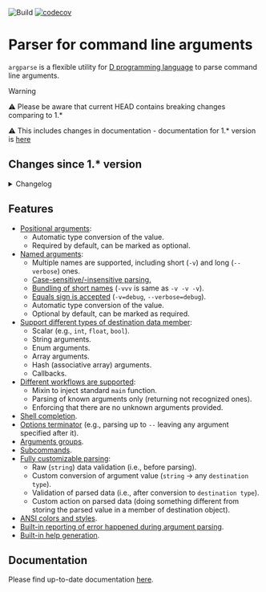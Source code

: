 ![Build](https://github.com/andrey-zherikov/argparse/actions/workflows/build.yaml/badge.svg)
[![codecov](https://codecov.io/gh/andrey-zherikov/argparse/branch/master/graph/badge.svg?token=H810TEZEHP)](https://codecov.io/gh/andrey-zherikov/argparse)

# Parser for command line arguments

`argparse` is a flexible utility for [D programming language](https://dlang.org/) to parse command line arguments.

> [!WARNING]
> :warning: Please be aware that current HEAD contains breaking changes comparing to 1.* 
> 
> :warning: This includes changes in documentation - documentation for 1.* version is [here](https://github.com/andrey-zherikov/argparse/blob/v1.3.0/README.md)

## Changes since 1.* version

<details>
<summary>Changelog</summary>

### Breaking changes

* Changes in `Config`:

  * Custom error handler function (`Config.errorHandler`) now receives message text with ANSI styling if styling is enabled. One can use `argparse.ansi.getUnstyledText` function to remove any styling - this function returns a range of unstyled `string` objects which can be used as is or `join`'ed into a string if  needed: `message.getUnstyledText.join`.

  * `Config.addHelp` is renamed to `Config.addHelpArgument`.

  * `Config.arraySep` is renamed to `Config.valueSep`.

  * `Config.caseSensitive` is replaced with `Config.caseSensitiveShortName`, `Config.caseSensitiveLongName` and `Config.caseSensitiveSubCommand`.
    There is also a "new" `Config.caseSensitive` function/property helper that sets all above settings to a specific value.

  * `Config.endOfArgs` is renamed to `Config.endOfNamedArgs`.

  * `Config.helpStyle` is renamed to `Config.styling`.

  * `Config.namedArgChar` is replaced with `Config.shortNamePrefix` and `Config.longNamePrefix`.

* `Style.namedArgumentName` is renamed to `Style.argumentName`.

* Underlying type of `ansiStylingArgument` argument is changed. It can now be directly cast to boolean instead comparing against `Config.StylingMode`.

  So if you use it:
  ```d
    static auto color = ansiStylingArgument;
  ```
  then you should replace
  ```d
    if(args.color == Config.StylingMode.on)
  ```
  with
  ```d
    if(args.color)
  ```

* `@SubCommands` UDA is removed. One should use `SubCommand` template instead of `SumType`

  Simply replace
  ```d
    @SubCommands SumType!(CMD1, CMD2, Default!CMD3) cmd;
  ```
  with
  ```d
    SubCommand!(CMD1, CMD2, Default!CMD3) cmd;
  ```

* `@TrailingArguments` UDA is removed: all command line parameters that appear after double-dash `--` are considered as positional arguments.
  So if those parameters are to be parsed, use `@PositionalArgument` instead of `@TrailingArguments`.

* Functions for parsing customization (`PreValidation`, `Parse`, `Validation` and `Action`) now accept functions as runtime parameters instead of template arguments

  For example, replace this
  ```d
    .Parse     !((string s) { return cast(char) s[1]; })
    .Validation!((char v) { return v >= '0' && v <= '9'; })
  ```
  with
  ```d
    .Parse     ((string s) { return cast(char) s[1]; })
    .Validation((char v) { return v >= '0' && v <= '9'; })
  ```

* `HideFromHelp` is renamed to `Hidden` and now also hides an argument from shell completion.

* `AllowedValues` now accepts values as run-time parameters, not as template parameters.

  For example, replace this
  ```d
    .AllowedValues!(["value1", "value2", value3"])
  ```
  with
  ```d
    .AllowedValues("value1", "value2", value3")
  ```

* `AllowNoValue` now accepts a value as run-time parameter, not as template parameter.

  For example, replace this
  ```d
    .AllowNoValue!"myvalue"
  ```
  with
  ```d
    .AllowNoValue("myvalue")
  ```

* `RequireNoValue` is renamed to `ForceNoValue` and now accepts a value as run-time parameter, not as template parameter.

  For example, replace this
  ```d
    .RequireNoValue!"myvalue"
  ```
  with
  ```d
    .ForceNoValue("myvalue")
  ```

* `ArgumentValue` is renamed to `AllowedValues`.

  For example, replace this
  ```d
    .ArgumentValue("value1", "value2")
  ```
  with
  ```d
    .AllowedValues("value1", "value2")
  ```

* `parseArgs` template functions that received `newMain` template argument was removed. One should use either `main` template mixin
  or non-templated `Result parseArgs(ref COMMAND receiver, string[] args)` function.

* Dropped support for DMD-2.099.

### Enhancements and bug fixes

* Fix for `Command()` UDA: `ArrayIndexError` is not thrown anymore.
* Error messages are printed with `Config.styling` and now have the same styling as help text.
* New `errorMessagePrefix` member in `Config.styling` that determines the style of "Error:" prefix in error messages. This prefix is printed in red by default.
* New checks:
  * Argument is not allowed to be in multiple argument groups.
  * Subcommand name can't start with `Config.shortNamePrefix` (dash `-` by default) or `Config.longNamePrefix` (double-dash `--` by default).
* Functions for parsing customization (`PreValidation`, `Parse`, `Validation` and `Action`) can now return `Result` through `Result.Success` or `Result.Error` and provide error message if needed.
* Fixes for bundling of single-letter arguments.
  For example, the following cases are supported for `bool b; string s;` arguments:
  * `./prog -b -s=abc`
  * `./prog -b -s abc`
  * `./prog -b -sabc`
  * `./prog -bsabc`
  * `./prog -bs=abc`
* Fixes for parsing of multiple values. Only these formats are supported:
  * `./prog --arg value1 value2 value3`
  * `./prog --arg=value1,value2,value3`
* Removed support for delegate in `Config.errorHandler`, `Description`, `ShortDescription`, `Usage` and `Epilog` because of compiler's `closures are not yet supported in CTFE`.
* Long and short names of arguments are now separated:
  * Short names are single-character names by default. This can be overridden by explicitly specifying short and long names in `NamedArgument` UDA.
  * Short names can be specified with short prefix only (e.g. `-`).
  * Long names can be specified with long prefix only (e.g. `--`).
* Added new `Config.assignKeyValueChar` parameter to customize assign character in `key=value` syntax for arguments with associative array type.
* Added support of `@PositionalArgument` without explicit position. In this case positions are determined in the order of declarations of members.

### Other changes

* Removed dependency on `std.regex`.
* New code base: library implementation is almost fully rewritten (public API was not changed in this effort). Unnecessary templates were replaced with regular functions. As a result, compilation time and memory usage were improved: 2x better for `dub build` and 4x better for `dub test`.
* [New documentation](https://andrey-zherikov.github.io/argparse/)
</details>


## Features

- [Positional arguments](https://andrey-zherikov.github.io/argparse/positional-arguments.html):
    - Automatic type conversion of the value.
    - Required by default, can be marked as optional.
- [Named arguments](https://andrey-zherikov.github.io/argparse/named-arguments.html):
    - Multiple names are supported, including short (`-v`) and long (`--verbose`) ones.
    - [Case-sensitive/-insensitive parsing.](https://andrey-zherikov.github.io/argparse/config.html#caseSensitive)
    - [Bundling of short names](https://andrey-zherikov.github.io/argparse/arguments-bundling.html) (`-vvv` is same as `-v -v -v`).
    - [Equals sign is accepted](https://andrey-zherikov.github.io/argparse/config.html#assignChar) (`-v=debug`, `--verbose=debug`).
    - Automatic type conversion of the value.
    - Optional by default, can be marked as required.
- [Support different types of destination data member](https://andrey-zherikov.github.io/argparse/supported-types.html):
    - Scalar (e.g., `int`, `float`, `bool`).
    - String arguments.
    - Enum arguments.
    - Array arguments.
    - Hash (associative array) arguments.
    - Callbacks.
- [Different workflows are supported](https://andrey-zherikov.github.io/argparse/calling-the-parser.html):
    - Mixin to inject standard `main` function.
    - Parsing of known arguments only (returning not recognized ones).
    - Enforcing that there are no unknown arguments provided.
- [Shell completion](https://andrey-zherikov.github.io/argparse/shell-completion.html).
- [Options terminator](https://andrey-zherikov.github.io/argparse/end-of-named-arguments.html) (e.g., parsing up to `--` leaving any argument specified after it).
- [Arguments groups](https://andrey-zherikov.github.io/argparse/argument-dependencies.html).
- [Subcommands](https://andrey-zherikov.github.io/argparse/subcommands.html).
- [Fully customizable parsing](https://andrey-zherikov.github.io/argparse/parsing-customization.html):
    - Raw (`string`) data validation (i.e., before parsing).
    - Custom conversion of argument value (`string` -> any `destination type`).
    - Validation of parsed data (i.e., after conversion to `destination type`).
    - Custom action on parsed data (doing something different from storing the parsed value in a member of destination
      object).
- [ANSI colors and styles](https://andrey-zherikov.github.io/argparse/ansi-coloring-and-styling.html).
- [Built-in reporting of error happened during argument parsing](https://andrey-zherikov.github.io/argparse/config.html#errorHandler).
- [Built-in help generation](https://andrey-zherikov.github.io/argparse/help-generation.html).

## Documentation

Please find up-to-date documentation [here](https://andrey-zherikov.github.io/argparse/).
